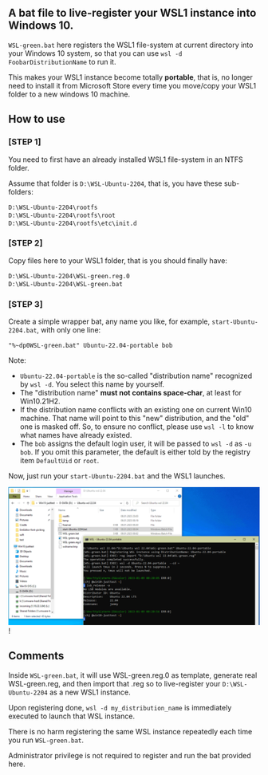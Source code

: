 ## A bat file to live-register your WSL1 instance into Windows 10.

`WSL-green.bat` here registers the WSL1 file-system at current directory into your 
Windows 10 system, so that you can use `wsl -d FoobarDistributionName` to run it. 

This makes your WSL1 instance become totally **portable**, that is, no longer 
need to install it from Microsoft Store every time you move/copy your WSL1 folder 
to a new windows 10 machine.

## How to use

### [STEP 1] 

You need to first have an already installed WSL1 file-system in an NTFS folder.

Assume that folder is `D:\WSL-Ubuntu-2204`, that is, you have these sub-folders:

	D:\WSL-Ubuntu-2204\rootfs
	D:\WSL-Ubuntu-2204\rootfs\root
	D:\WSL-Ubuntu-2204\rootfs\etc\init.d
	
### [STEP 2]

Copy files here to your WSL1 folder, that is you should finally have:

	D:\WSL-Ubuntu-2204\WSL-green.reg.0
	D:\WSL-Ubuntu-2204\WSL-green.bat

### [STEP 3]

Create a simple wrapper bat, any name you like, for example, `start-Ubuntu-2204.bat`, 
with only one line:

	"%~dp0WSL-green.bat" Ubuntu-22.04-portable bob

Note:

* `Ubuntu-22.04-portable` is the so-called "distribution name" recognized by `wsl -d`.
  You select this name by yourself.
* The "distribution name" **must not contains space-char**, at least for Win10.21H2.
* If the distribution name conflicts with an existing one on current Win10 machine. 
  That name will point to this "new" distribution, and the "old" one is masked off.
  So, to ensure no conflict, please use `wsl -l` to know what names have already existed.
* The `bob` assigns the default login user, it will be passed to `wsl -d` as `-u bob`. 
  If you omit this parameter, the default is either told by the registry item `DefaultUid`
  or `root`.

Now, just run your `start-Ubuntu-2204.bat` and the WSL1 launches.

![Live run of a WSL1 instance](live-run.png)!

## Comments

Inside `WSL-green.bat`, it will use WSL-green.reg.0 as template, generate real 
WSL-green.reg, and then import that .reg so to live-register 
your `D:\WSL-Ubuntu-2204` as a new WSL1 instance.

Upon registering done, `wsl -d my_distribution_name` is immediately executed to launch
that WSL instance.

There is no harm registering the same WSL instance repeatedly each time you run `WSL-green.bat`.

Administrator privilege is not required to register and run the bat provided here.
